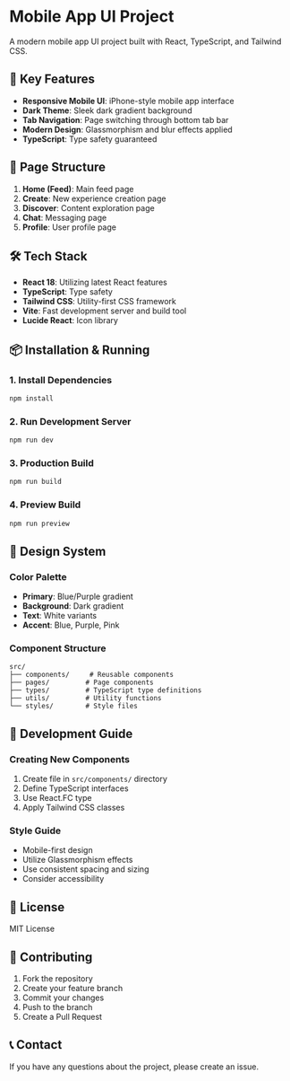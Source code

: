 # Mobile App UI Project
A modern mobile app UI project built with React, TypeScript, and Tailwind CSS.

## 🚀 Key Features
- **Responsive Mobile UI**: iPhone-style mobile app interface
- **Dark Theme**: Sleek dark gradient background
- **Tab Navigation**: Page switching through bottom tab bar
- **Modern Design**: Glassmorphism and blur effects applied
- **TypeScript**: Type safety guaranteed

## 📱 Page Structure
1. **Home (Feed)**: Main feed page
2. **Create**: New experience creation page
3. **Discover**: Content exploration page
4. **Chat**: Messaging page
5. **Profile**: User profile page

## 🛠️ Tech Stack
- **React 18**: Utilizing latest React features
- **TypeScript**: Type safety
- **Tailwind CSS**: Utility-first CSS framework
- **Vite**: Fast development server and build tool
- **Lucide React**: Icon library

## 📦 Installation & Running

### 1. Install Dependencies
```bash
npm install
```

### 2. Run Development Server
```bash
npm run dev
```

### 3. Production Build
```bash
npm run build
```

### 4. Preview Build
```bash
npm run preview
```

## 🎨 Design System

### Color Palette
- **Primary**: Blue/Purple gradient
- **Background**: Dark gradient
- **Text**: White variants
- **Accent**: Blue, Purple, Pink

### Component Structure
```
src/
├── components/     # Reusable components
├── pages/         # Page components
├── types/         # TypeScript type definitions
├── utils/         # Utility functions
└── styles/        # Style files
```

## 🔧 Development Guide

### Creating New Components
1. Create file in `src/components/` directory
2. Define TypeScript interfaces
3. Use React.FC type
4. Apply Tailwind CSS classes

### Style Guide
- Mobile-first design
- Utilize Glassmorphism effects
- Use consistent spacing and sizing
- Consider accessibility

## 📄 License
MIT License

## 🤝 Contributing
1. Fork the repository
2. Create your feature branch
3. Commit your changes
4. Push to the branch
5. Create a Pull Request

## 📞 Contact
If you have any questions about the project, please create an issue.
